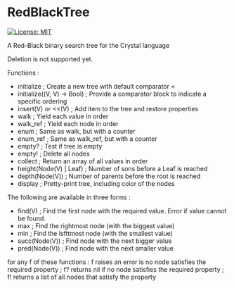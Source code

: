 # RedBlackTree

[![License: MIT](https://img.shields.io/badge/License-MIT-yellow.svg)](https://opensource.org/licenses/MIT)

A Red-Black binary search tree for the Crystal language

Deletion is not supported yet.

Functions :
  - initialize ; Create a new tree with default comparator <
  - initialize((V, V) -> Bool) ; Provide a comparator block to indicate a specific ordering
  - insert(V) or <<(V) ; Add item to the tree and restore properties
  - walk ; Yield each value in order
  - walk_ref ; Yield each node in order
  - enum ; Same as walk, but with a counter
  - enum_ref ; Same as walk_ref, but with a counter
  - empty? ; Test if tree is empty
  - empty! ; Delete all nodes
  - collect ; Return an array of all values in order
  - height(Node(V) | Leaf) ; Number of sons before a Leaf is reached
  - depth(Node(V)) ; Number of parents before the root is reached
  - display ; Pretty-print tree, including color of the nodes

The following are available in three forms :
  - find(V) ; Find the first node with the required value. Error if value cannot be found.
  - max ; Find the rightmost node (with the biggest value)
  - min ; Find the lsfttmost node (with the smallest value)
  - succ(Node(V)) ; Find node with the next bigger value
  - pred(Node(V)) ; Find node with the next smaller value

  for any f of these functions :
    f raises an error is no node satisfies the required property ;
    f? returns nil if no node satisfies the required property ;
    f! returns a list of all nodes that satisfy the property
